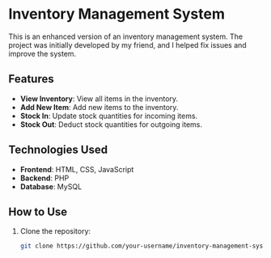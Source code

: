 # Inventory Management System

This is an enhanced version of an inventory management system. The project was initially developed by my friend, and I helped fix issues and improve the system.

## Features
- **View Inventory**: View all items in the inventory.
- **Add New Item**: Add new items to the inventory.
- **Stock In**: Update stock quantities for incoming items.
- **Stock Out**: Deduct stock quantities for outgoing items.

## Technologies Used
- **Frontend**: HTML, CSS, JavaScript
- **Backend**: PHP
- **Database**: MySQL

## How to Use
1. Clone the repository:
   ```bash
   git clone https://github.com/your-username/inventory-management-system.git
